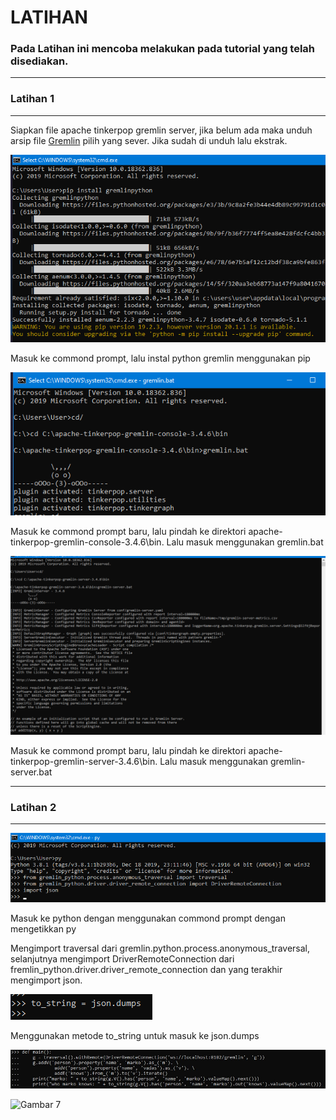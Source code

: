 # LATIHAN

### Pada Latihan ini mencoba melakukan pada tutorial yang telah disediakan.

---
### Latihan 1
---

Siapkan file apache tinkerpop gremlin server, jika belum ada maka unduh arsip file [Gremlin](https://tinkerpop.apache.org/) pilih yang sever. Jika sudah di unduh lalu ekstrak.

![Gambar 1](Screenshot_1.png)

Masuk ke commond prompt, lalu instal python gremlin menggunakan pip

![Gambar 2](Screenshot_2.png)

Masuk ke commond prompt baru, lalu pindah ke direktori apache-tinkerpop-gremlin-console-3.4.6\bin. Lalu masuk menggunakan gremlin.bat

![Gambar 3](Screenshot_3.png)

Masuk ke commond prompt baru, lalu pindah ke direktori apache-tinkerpop-gremlin-server-3.4.6\bin. Lalu masuk menggunakan gremlin-server.bat

---
### Latihan 2
---

![Gambar 4](Screenshot_4.png)

Masuk ke python dengan menggunakan commond prompt dengan mengetikkan py

Mengimport traversal dari gremlin.python.process.anonymous_traversal, selanjutnya mengimport DriverRemoteConnection dari fremlin_python.driver.driver_remote_connection dan yang terakhir mengimport json.

![Gambar 5](Screenshot_5.png)

Menggunakan metode to_string untuk masuk ke json.dumps

![Gambar 6](Screenshot_6.jpg)

![Gambar 7](Screenshot_7.jpgg)